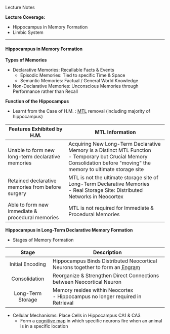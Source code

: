 Lecture Notes

**Lecture Coverage:**
- Hippocampus in Memory Formation
- Limbic System

---
#### **Hippocampus in Memory Formation**
**Types of Memories**
- Declarative Memories: Recallable Facts & Events
	- Episodic Memories: Tied to specific Time & Space
	- Semantic Memories: Factual / General World Knowledge
- Non-Declarative Memories: Unconscious Memories through Performance rather than Recall

**Function of the Hippocampus**
- Learnt from the Case of H.M. : <abbr Title="Medial Temporal Lobe">MTL</abbr> removal (including majority of hippocampus)

| Features Exhibited by H.M.                        | MTL Information                                                                                                                                                           |
| ------------------------------------------------- | ------------------------------------------------------------------------------------------------------------------------------------------------------------------------- |
| Unable to form new long-term declarative memories | Acquiring New Long-Term Declarative Memory is a Distinct MTL Function<br>- Temporary but Crucial Memory Consolidation before "moving" the memory to ultimate storage site |
| Retained declarative memories from before surgery | MTL is not the ultimate storage site of Long-Term Declarative Memories<br>- Real Storage Site: Distributed Networks in Neocortex                                          |
| Able to form new immediate & procedural memories  | MTL is not required for Immediate & Procedural Memories                                                                                                                   |
**Hippocampus in Long-Term Declarative Memory Formation**
- Stages of Memory Formation

|       Stage       | Description                                                                                                                                                                 |
| :---------------: | --------------------------------------------------------------------------------------------------------------------------------------------------------------------------- |
| Initial Encoding  | Hippocampus Binds Distributed Neocortical Neurons together to form an <abbr Title="Enduring physical / chemical changes in the brain that underlies a memory">Engram</abbr> |
|   Consolidation   | Reorganize & Strengthen Direct Connections between Neocortical Neuron                                                                                                       |
| Long-Term Storage | Memory resides within Neocortex<br>- Hippocampus no longer required in Retrieval                                                                                            |
- Cellular Mechanisms: Place Cells in Hippocampus CA1 & CA3
	- Form a <abbr Title="Internal Representation of Space">cognitive map</abbr> in which specific neurons fire when an animal is in a specific location